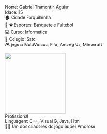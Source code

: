 Nome: Gabriel Tramontin Aguiar
<br>
Idade: 15
<br>
🏠 Cidade:Forquilhinha
<br>
🏀 ⚽️ Esportes: Basquete e Fultebol
<br>
💻 Curso: Informatica
<br>
🏫 Colegio: Satc
<br>
🎮 jogos: MultiVersus, Fifa, Among Us, Minecraft
<br>

<img width="200" src="https://c.tenor.com/y-MmylUQlR4AAAAd/among-us.gif">

<br>
Profissional
<br>
Linguagem: C++, Visual G, Java, Html
<br>
👨‍💻 Um dos criadores do jogo Super Amoroso
<br>




